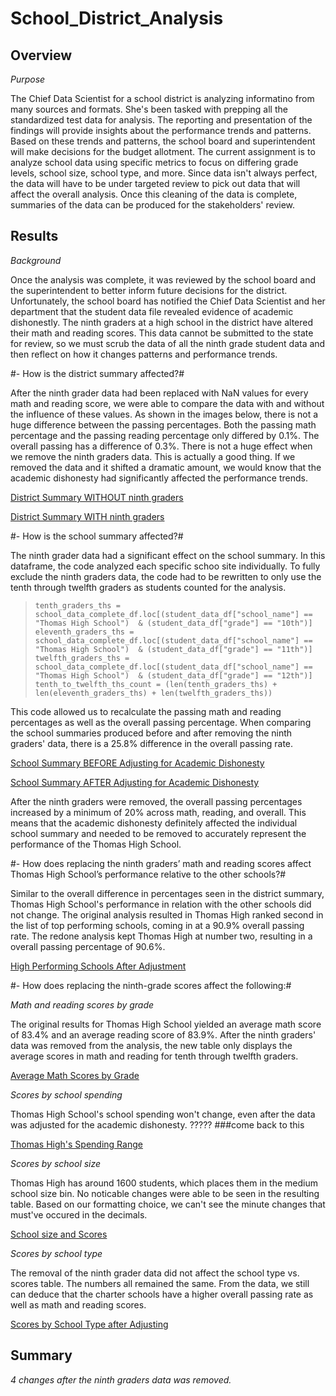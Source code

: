 # School_District_Analysis

## Overview

*Purpose*

The Chief Data Scientist for a school district is analyzing informatino from many sources and formats. She's been tasked with prepping all the standardized test data for analysis. The reporting and presentation of the findings will provide insights about the performance trends and patterns. Based on these trends and patterns, the school board and superintendent will make decisions for the budget allotment. The current assignment is to analyze school data using specific metrics to focus on differing grade levels, school size, school type, and more. Since data isn't always perfect, the data will have to be under targeted review to pick out data that will affect the overall analysis. Once this cleaning of the data is complete, summaries of the data can be produced for the stakeholders' review. 

## Results

*Background* 

Once the analysis was complete, it was reviewed by the school board and the superintendent to better inform future decisions for the district. Unfortunately, the school board has notified the Chief Data Scientist and her department that the student data file revealed evidence of academic dishonestly. The ninth graders at a high school in the district have altered their math and reading scores. This data cannot be submitted to the state for review, so we must scrub the data of all the ninth grade student data and then reflect on how it changes patterns and performance trends. 


#- How is the district summary affected?#

After the ninth grader data had been replaced with NaN values for every math and reading score, we were able to compare the data with and without the influence of these values. As shown in the images below, there is not a huge difference between the passing percentages. Both the passing math percentage and the passing reading percentage only differed by 0.1%. The overall passing has a difference of 0.3%. There is not a huge effect when we remove the ninth graders data. This is actually a good thing. If we removed the data and it shifted a dramatic amount, we would know that the academic dishonesty had significantly affected the performance trends. 

[District Summary WITHOUT ninth graders](https://user-images.githubusercontent.com/102566199/167239620-d8df9b88-a1e7-4ca4-9089-bff82eef31f3.png)

[District Summary WITH ninth graders](https://user-images.githubusercontent.com/102566199/167239637-8126ccc4-f352-405e-8ce9-0929c9cd1460.png)


#- How is the school summary affected?#

The ninth grader data had a significant effect on the school summary. In this dataframe, the code analyzed each specific schoo site individually. To fully exclude the ninth graders data, the code had to be rewritten to only use the tenth through twelfth graders as students counted for the analysis.

> `tenth_graders_ths = school_data_complete_df.loc[(student_data_df["school_name"] == "Thomas High School") 
                                                               & (student_data_df["grade"] == "10th")]
eleventh_graders_ths = school_data_complete_df.loc[(student_data_df["school_name"] == "Thomas High School") 
                                                               & (student_data_df["grade"] == "11th")]
twelfth_graders_ths = school_data_complete_df.loc[(student_data_df["school_name"] == "Thomas High School") 
                                                               & (student_data_df["grade"] == "12th")]
tenth_to_twelfth_ths_count = (len(tenth_graders_ths) + len(eleventh_graders_ths) + len(twelfth_graders_ths))`

This code allowed us to recalculate the passing math and reading percentages as well as the overall passing percentage. When comparing the school summaries produced before and after removing the ninth graders' data, there is a 25.8% difference in the overall passing rate. 

[School Summary BEFORE Adjusting for Academic Dishonesty](https://user-images.githubusercontent.com/102566199/167240155-5d363e6d-4760-4497-9fb7-9038b2b4c4a8.png)

[School Summary AFTER Adjusting for Academic Dishonesty](https://user-images.githubusercontent.com/102566199/167240184-4eb37149-288c-4ccd-a468-29753d480196.png)

After the ninth graders were removed, the overall passing percentages increased by a minimum of 20% across math, reading, and overall. This means that the academic dishonesty definitely affected the individual school summary and needed to be removed to accurately represent the performance of the Thomas High School. 

#- How does replacing the ninth graders’ math and reading scores affect Thomas High School’s performance relative to the other schools?#

Similar to the overall difference in percentages seen in the district summary, Thomas High School's performance in relation with the other schools did not change. The original analysis resulted in Thomas High ranked second in the list of top performing schools, coming in at a 90.9% overall passing rate. The redone analysis kept Thomas High at number two, resulting in a overall passing percentage of 90.6%. 

[High Performing Schools After Adjustment](https://user-images.githubusercontent.com/102566199/167240404-a5f24238-dc44-4fca-b43e-a11f70785629.png)

#- How does replacing the ninth-grade scores affect the following:# 

*Math and reading scores by grade*

The original results for Thomas High School yielded an average math score of 83.4% and an average reading score of 83.9%. After the ninth graders' data was removed from the analysis, the new table only displays the average scores in math and reading for tenth through twelfth graders. 

[Average Math Scores by Grade](https://user-images.githubusercontent.com/102566199/167240674-b103191e-90b2-4fff-b97b-58e01319d951.png)


*Scores by school spending*

Thomas High School's school spending won't change, even after the data was adjusted for the academic dishonesty. ????? ###come back to this

[Thomas High's Spending Range](https://user-images.githubusercontent.com/102566199/167240863-49475893-69d2-4e48-9f86-880f0db46d65.png)

*Scores by school size*

Thomas High has around 1600 students, which places them in the medium school size bin. No noticable changes were able to be seen in the resulting table. Based on our formatting choice, we can't see the minute changes that must've occured in the decimals. 

[School size and Scores](https://user-images.githubusercontent.com/102566199/167240996-feb56a46-3edd-45dc-b012-1de4ca3bd88f.png)


*Scores by school type*

The removal of the ninth grader data did not affect the school type vs. scores table. The numbers all remained the same. From the data, we still can deduce that the charter schools have a higher overall passing rate as well as math and reading scores. 

[Scores by School Type after Adjusting](https://user-images.githubusercontent.com/102566199/167241108-33db16e7-621b-42b0-9d00-dd2ca7d61849.png)

## Summary 

*4 changes after the ninth graders data was removed.*

